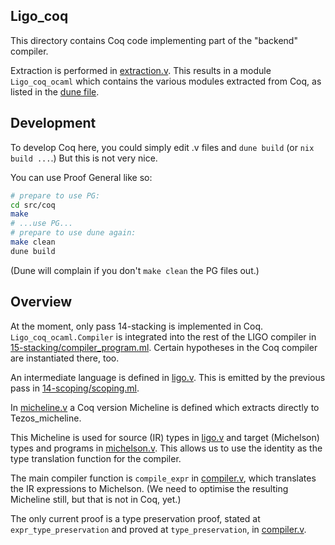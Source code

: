 ## Ligo_coq

This directory contains Coq code implementing part of the "backend"
compiler.

Extraction is performed in
[extraction.v](../coq_ocaml/extraction.v). This results in a module
`Ligo_coq_ocaml` which contains the various modules extracted from
Coq, as listed in the [dune file](../coq_ocaml/dune).

## Development

To develop Coq here, you could simply edit .v files and `dune build`
(or `nix build ...`.) But this is not very nice.

You can use Proof General like so:

```sh
# prepare to use PG:
cd src/coq
make
# ...use PG...
# prepare to use dune again:
make clean
dune build
```

(Dune will complain if you don't `make clean` the PG files out.)

## Overview

At the moment, only pass 14-stacking is implemented in
Coq. `Ligo_coq_ocaml.Compiler` is integrated into the rest of the LIGO
compiler in
[15-stacking/compiler_program.ml](../passes/15-stacking/compiler_program.ml). Certain
hypotheses in the Coq compiler are instantiated there, too.

An intermediate language is defined in [ligo.v](./ligo.v). This is
emitted by the previous pass in
[14-scoping/scoping.ml](../passes/14-scoping/scoping.ml).

In [micheline.v](./micheline.v) a Coq version Micheline is defined
which extracts directly to Tezos_micheline.

This Micheline is used for source (IR) types in [ligo.v](./ligo.v) and
target (Michelson) types and programs in
[michelson.v](./michelson.v). This allows us to use the identity as
the type translation function for the compiler.

The main compiler function is `compile_expr` in
[compiler.v](./compiler.v), which translates the IR expressions to
Michelson. (We need to optimise the resulting Micheline still, but
that is not in Coq, yet.)

The only current proof is a type preservation proof, stated at
`expr_type_preservation` and proved at `type_preservation`, in
[compiler.v](./compiler.v).
